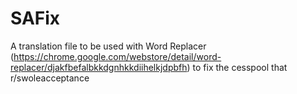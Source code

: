 # SAFix
A translation file to be used with Word Replacer (https://chrome.google.com/webstore/detail/word-replacer/djakfbefalbkkdgnhkkdiihelkjdpbfh) to fix the cesspool that r/swoleacceptance
